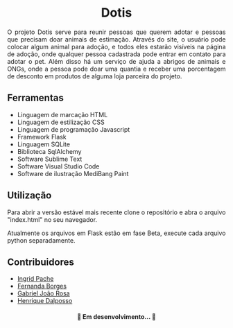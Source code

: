<h1 align="center">Dotis</h1>
<p align="justify">O projeto Dotis serve para reunir pessoas que querem adotar e pessoas que precisam doar animais de estimação. Através do site, o usuário pode colocar algum animal para adoção, e todos eles estarão visíveis na página de adoção, onde qualquer pessoa cadastrada pode entrar em contato para adotar o pet. Além disso há um serviço de ajuda a abrigos de animais e ONGs, onde a pessoa pode doar uma quantia e receber uma porcentagem de desconto em produtos de alguma loja parceira do projeto.</p>
<h2>Ferramentas</h2>
<ul>
	<li>Linguagem de marcação HTML</li>
	<li>Linguagem de estilização CSS</li>
	<li>Linguagem de programação Javascript</li>
	<li>Framework Flask</li>
	<li>Linguagem SQLite</li>
	<li>Biblioteca SqlAlchemy</li>
	<li>Software Sublime Text</li>
	<li>Software Visual Studio Code</li>
	<li>Software de ilustração MediBang Paint</li>
</ul>
<h2>Utilização</h2>
<p align="justify">Para abrir a versão estável mais recente clone o repositório e abra o arquivo "index.html" no seu navegador.</p>
<p align="justify">Atualmente os arquivos em Flask estão em fase Beta, execute cada arquivo python separadamente.</p>
<h2>Contribuidores</h2>
<ul>
	<li><a href="https://github.com/ingguk">Ingrid Pache</a></li>
	<li><a href="https://github.com/FernandaBorges">Fernanda Borges</a></li>
	<li><a href="https://github.com/gabrieljoaorosa1">Gabriel João Rosa</a></li>
	<li><a href="https://github.com/hadDOTpy">Henrique Dalposso</a></li>
</ul>
<h4 align="center"> 
	🚧  Em desenvolvimento...  🚧
</h4>
